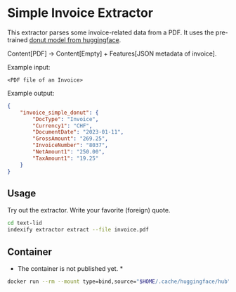 # Simple Invoice Extractor

This extractor parses some invoice-related data from a PDF.
It uses the pre-trained [donut model from huggingface](https://huggingface.co/docs/transformers/model_doc/donut).

Content[PDF] -> Content[Empty] + Features[JSON metadata of invoice].

Example input:

```text
<PDF file of an Invoice>
```

Example output:

```json
{
    "invoice_simple_donut": {
        "DocType": "Invoice",
        "Currency1": "CHF",
        "DocumentDate": "2023-01-11",
        "GrossAmount": "269.25",
        "InvoiceNumber": "8037",
        "NetAmount1": "250.00",
        "TaxAmount1": "19.25"
    }
}
```

## Usage

Try out the extractor. Write your favorite (foreign) quote.

```bash
cd text-lid
indexify extractor extract --file invoice.pdf
```

## Container

* The container is not published yet. *

```bash
docker run --rm --mount type=bind,source="$HOME/.cache/huggingface/hub",target=/indexify/.cache/huggingface/hub --mount type=bind,source="$(pwd)/data/",target=/indexify/data/ yenicelik/simple-invoice-parser extractor extract --file invoice.pdf
```
